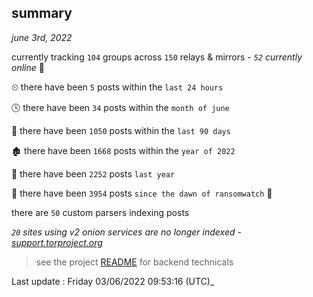 
## summary
_june 3rd, 2022_

currently tracking `104` groups across `150` relays & mirrors - _`52` currently online_ 📡

⏲ there have been `5` posts within the `last 24 hours`

🕓 there have been `34` posts within the `month of june`

📅 there have been `1050` posts within the `last 90 days`

🏚 there have been `1668` posts within the `year of 2022`

🚀 there have been `2252` posts `last year`

🦕 there have been `3954` posts `since the dawn of ransomwatch` 🐣

there are `50` custom parsers indexing posts

_`20` sites using v2 onion services are no longer indexed - [support.torproject.org](https://support.torproject.org/onionservices/v2-deprecation/)_

> see the project [README](https://github.com/jmousqueton/ransomwatch#readme) for backend technicals



Last update : Friday 03/06/2022 09:53:16 (UTC)_

